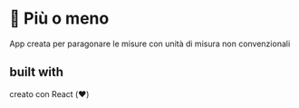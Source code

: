# 🐘 Più o meno

App creata per paragonare le misure con unità di misura non convenzionali

## built with

creato con React (❤️)
